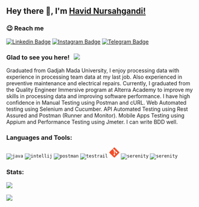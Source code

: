 ## Hey there 👋, I'm [Havid Nursahgandi!](https://github.com/havidn/)

### 😉 Reach me 
[![Linkedin Badge](https://img.shields.io/badge/-LinkedIn-0e76a8?style=flat-square&logo=Linkedin&logoColor=white)](https://linkedin.com/in/havid-nursahgandi)
[![Instagram Badge](https://img.shields.io/badge/-Instagram-e4405f?style=flat-square&logo=Instagram&logoColor=white)](https://instagram.com/havid_nur/)
[![Telegram Badge](https://img.shields.io/badge/-Telegram-0088cc?style=flat-square&logo=Telegram&logoColor=white)](https://t.me/Havid_nur)

### Glad to see you here! &nbsp; ![](https://visitor-badge.glitch.me/badge?page_id=havidn.havidn&style=flat-square&color=0088cc)

Graduated from Gadjah Mada University, I enjoy processing data with experience in processing team data at my last job. Also experienced in preventive maintenance and electrical repairs. Currently, I graduated from the Quality Engineer Immersive program at Alterra Academy to improve my skills in processing data and improving software performance. I have high confidence in Manual Testing using Postman and cURL. Web Automated testing using Selenium and Cucumber. API Automated Testing using Rest Assured and Postman (Runner and Monitor). Mobile Apps Testing using Appium and Performance Testing using Jmeter. I can write BDD well.

### Languages and Tools:

<code><img height="27" src="https://external-content.duckduckgo.com/iu/?u=https%3A%2F%2Ftse1.mm.bing.net%2Fth%3Fid%3DOIP.g0g4Iv6bkPE_9MPmEJApZwAAAA%26pid%3DApi&f=1&ipt=fe25f8e7cc1c13fa8e889c1f5f2a69c8eb580fcb4feeee16e982a2de66845166&ipo=images" alt="java"></code>
<code><img height="27" src="https://external-content.duckduckgo.com/iu/?u=https%3A%2F%2Ftse1.mm.bing.net%2Fth%3Fid%3DOIP.mIZeBtd_rKMrPhGN8RkEngHaHa%26pid%3DApi&f=1&ipt=3751ff3e624aa1fbe72144188e4819aa77088e286cee8aa97aa97bfd0bcd62c3&ipo=images" alt="intellij"></code>
<code><img height="27" src="https://external-content.duckduckgo.com/iu/?u=https%3A%2F%2Ftse3.explicit.bing.net%2Fth%3Fid%3DOIP.TSYkzzNU-MdIIlEnxuZpGQHaHa%26pid%3DApi&f=1&ipt=6f14c8a6aa42a835b9133b7a8c23ce9e21b7fedb6b0b167632fcc3e4f8d59fc7&ipo=images" alt="postman"></code>
<code><img height="27" src="https://external-content.duckduckgo.com/iu/?u=https%3A%2F%2Ftse1.explicit.bing.net%2Fth%3Fid%3DOIP.6C1ItAo_ZN5Y4Xb2mURm9AHaD4%26pid%3DApi&f=1&ipt=ab98416281e6ac7c023c521606dd30bca3817c105d3a91d3240623f6c279392f&ipo=images" alt="testrail"></code>
<code><img height="27" src="https://raw.githubusercontent.com/devicons/devicon/master/icons/git/git-original.svg" alt="git"></code>
<code><img height="27" src="https://external-content.duckduckgo.com/iu/?u=https%3A%2F%2Ftse4.mm.bing.net%2Fth%3Fid%3DOIP.AUV12oZqb46PqdU7h0jzcwHaFj%26pid%3DApi&f=1&ipt=cfa3a3107aaba301d8e9b08fdfb5662081063da589d332a94cee2164fb397981&ipo=images" alt="serenity"></code>
<code><img height="27" src="https://external-content.duckduckgo.com/iu/?u=https%3A%2F%2Ftse4.mm.bing.net%2Fth%3Fid%3DOIP.qmS-f8Pv72ZavjF22v-xiwAAAA%26pid%3DApi&f=1&ipt=e8fdc46f8b7cdb7681800dadd3c73ea59c2063b28ded690e81ded4312ad5ea1c&ipo=images" alt="serenity"></code>

### Stats:

<p>
<a href="https://github.com/havidn">
  <img height="180em" src="https://github-readme-stats-eight-theta.vercel.app/api?username=havidn&show_icons=true&theme=algolia&include_all_commits=true&count_private=true"/>
    <p><img height="180em" src="https://github-readme-stats-eight-theta.vercel.app/api/top-langs/?username=havidn&layout=compact&langs_count=8&theme=algolia"/><p>
    </a>
</p>

